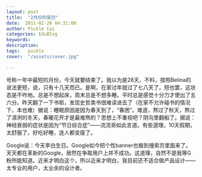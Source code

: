 ```yaml
---
layout: post  
title:  "2月份的尾巴"
date:  2011-02-28 04:31:00
author: Pickle Cai  
categories: EduBlog  
keywords: 
description:   
tags:	pickle   
cover:  "/assets/cover.jpg"  

---
```


 号称一年中最短的月份，今天就要结束了。我以为是28天，不料，按照Belina的说法更短，说，只有十几天而已。是啊，在家过年就过了七八天了。短也罢，这状态是不咋地。总是不想起床，周末总是不想多睡。平时总是感觉十分力才使出了五六分。昨天翻了一下书柜，发现史哲类书很难读进去了（在家不允许碰书的情况下，本也难）据说：睡眠原因是因为春天到了，“春困”。难道，熬过了秋天，熬过了凛冽的冬天，春暖花开才是最难熬的？思想上不重视吧？阴沟里翻船了。据说：神经衰弱的症状是因为“节日综合症”——流流哥如此言道。有些道理，10天假期，太舒服了，好吃好睡，连人都变瘦了。

Google说：今天李白生日。Google如今把个性banner也搬到搜索页里面来了。天天都在革新的Google，居然在争取用户上并不成功。这道理，自然不是我等G粉所能知道。近来才明白这个，所以近来才明白，我目前还不适合做产品设计——太专业的用户，太业余的设计者。						

		    
